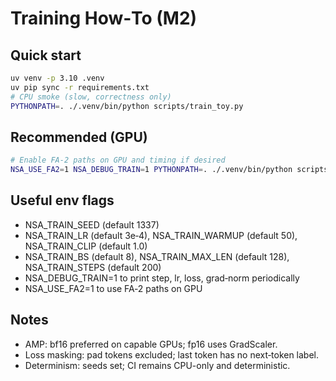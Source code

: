 # Training How‑To (M2)

## Quick start

```bash
uv venv -p 3.10 .venv
uv pip sync -r requirements.txt
# CPU smoke (slow, correctness only)
PYTHONPATH=. ./.venv/bin/python scripts/train_toy.py
```

## Recommended (GPU)

```bash
# Enable FA‑2 paths on GPU and timing if desired
NSA_USE_FA2=1 NSA_DEBUG_TRAIN=1 PYTHONPATH=. ./.venv/bin/python scripts/train_toy.py
```

## Useful env flags
- NSA_TRAIN_SEED (default 1337)
- NSA_TRAIN_LR (default 3e‑4), NSA_TRAIN_WARMUP (default 50), NSA_TRAIN_CLIP (default 1.0)
- NSA_TRAIN_BS (default 8), NSA_TRAIN_MAX_LEN (default 128), NSA_TRAIN_STEPS (default 200)
- NSA_DEBUG_TRAIN=1 to print step, lr, loss, grad‑norm periodically
- NSA_USE_FA2=1 to use FA‑2 paths on GPU

## Notes
- AMP: bf16 preferred on capable GPUs; fp16 uses GradScaler.
- Loss masking: pad tokens excluded; last token has no next‑token label.
- Determinism: seeds set; CI remains CPU-only and deterministic.
